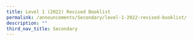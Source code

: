 ```yaml
---
title: Level 1 (2022) Revised Booklist
permalink: /announcements/Secondary/level-1-2022-revised-booklist/
description: ""
third_nav_title: Secondary
---
```

